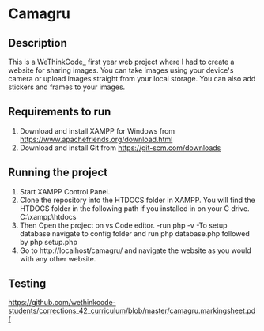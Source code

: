 # Camagru
## Description
This is a WeThinkCode_ first year web project where I had to create a website for sharing images.
You can take images using your device's camera or upload images straight from your local storage.
You can also add stickers and frames to your images.

## Requirements to run
1. Download and install XAMPP for Windows from https://www.apachefriends.org/download.html
2. Download and install Git from https://git-scm.com/downloads

## Running the project
1. Start XAMPP Control Panel.
2. Clone the repository into the HTDOCS folder in XAMPP.
   You will find the HTDOCS folder in the following path if you installed in on your C drive.
   C:\xampp\htdocs
3. Then Open the project on vs Code editor.
-run php -v 
-To setup database navigate to config folder and run php database.php followed by php setup.php
4. Go to http://localhost/camagru/ and navigate the website as you would with any other website.
## Testing

https://github.com/wethinkcode-students/corrections_42_curriculum/blob/master/camagru.markingsheet.pdf
